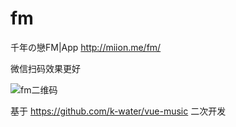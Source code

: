 # fm
千年の戀FM|App http://miion.me/fm/

微信扫码效果更好

 ![fm二维码](http://ww2.sinaimg.cn/large/005zWjpnly1fnv2cudganj307s07sdfl.jpg)

基于 https://github.com/k-water/vue-music 二次开发


